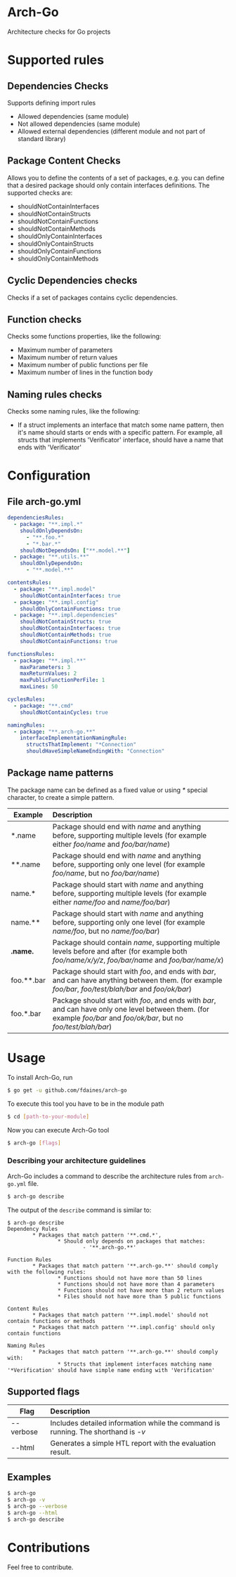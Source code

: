 # Arch-Go
Architecture checks for Go projects

# Supported rules

## Dependencies Checks
Supports defining import rules
- Allowed dependencies (same module)
- Not allowed dependencies (same module)
- Allowed external dependencies (different module and not part of standard library)
  
## Package Content Checks
Allows you to define the contents of a set of packages, e.g. you can define that a desired package should only contain interfaces definitions.
The supported checks are:
* shouldNotContainInterfaces
* shouldNotContainStructs
* shouldNotContainFunctions
* shouldNotContainMethods
* shouldOnlyContainInterfaces
* shouldOnlyContainStructs
* shouldOnlyContainFunctions
* shouldOnlyContainMethods

## Cyclic Dependencies checks
Checks if a set of packages contains cyclic dependencies.

## Function checks
Checks some functions properties, like the following:
- Maximum number of parameters
- Maximum number of return values
- Maximum number of public functions per file
- Maximum number of lines in the function body

## Naming rules checks
Checks some naming rules, like the following:
- If a struct implements an interface that match some name pattern, then it's name should starts or ends with a specific pattern. For example, all structs that implements 'Verificator' interface, should have a name that ends with 'Verificator'
  
# Configuration

## File arch-go.yml
```yaml
dependenciesRules:
  - package: "**.impl.*"
    shouldOnlyDependsOn:
      - "**.foo.*"
      - "*.bar.*"
    shouldNotDependsOn: ["**.model.**"]
  - package: "**.utils.**"
    shouldOnlyDependsOn:
      - "**.model.**"

contentsRules:
  - package: "**.impl.model"
    shouldNotContainInterfaces: true
  - package: "**.impl.config"
    shouldOnlyContainFunctions: true
  - package: "**.impl.dependencies"
    shouldNotContainStructs: true
    shouldNotContainInterfaces: true
    shouldNotContainMethods: true
    shouldNotContainFunctions: true

functionsRules:
  - package: "**.impl.**"
    maxParameters: 3
    maxReturnValues: 2
    maxPublicFunctionPerFile: 1
    maxLines: 50

cyclesRules:
  - package: "**.cmd"
    shouldNotContainCycles: true

namingRules:
  - package: "**.arch-go.**"
    interfaceImplementationNamingRule:
      structsThatImplement: "*Connection"
      shouldHaveSimpleNameEndingWith: "Connection"
```

## Package name patterns
The package name can be defined as a fixed value or using _*_ special character, to create a simple pattern.

| Example    | Description                                                                                                                                                          |
| ---------- |:---------------------------------------------------------------------------------------------------------------------------------------------------------------------|
| *.name     | Package should end with _name_ and anything before, supporting multiple levels (for example either _foo/name_ and _foo/bar/name_)                                    |
| **.name    | Package should end with _name_ and anything before, supporting only one level (for example _foo/name_, but no _foo/bar/name_)                                        |
| name.*     | Package should start with _name_ and anything before, supporting multiple levels (for example either _name/foo_ and _name/foo/bar_)                                  |
| name.**    | Package should start with _name_ and anything before, supporting only one level (for example _name/foo_, but no _name/foo/bar_)                                      |
| **.name.** | Package should contain _name_, supporting multiple levels before and after (for example both _foo/name/x/y/z_, _foo/bar/name_ and _foo/bar/name/x_)                  |
| foo.**.bar | Package should start with _foo_, and ends with _bar_, and can have anything between them. (for example _foo/bar_, _foo/test/blah/bar_ and _foo/ok/bar_)              |
| foo.*.bar  | Package should start with _foo_, and ends with _bar_, and can have only one level between them. (for example _foo/bar_ and _foo/ok/bar_, but no _foo/test/blah/bar_) |


# Usage
To install Arch-Go, run
```bash
$ go get -u github.com/fdaines/arch-go
```

To execute this tool you have to be in the module path
```bash
$ cd [path-to-your-module]
```

Now you can execute Arch-Go tool
```bash
$ arch-go [flags]
```

### Describing your architecture guidelines
Arch-Go includes a command to describe the architecture rules from `arch-go.yml` file.

```bash
$ arch-go describe
```
The output of the `describe` command is similar to:
```
$ arch-go describe
Dependency Rules
        * Packages that match pattern '**.cmd.*',
                * Should only depends on packages that matches:
                        - '**.arch-go.**'

Function Rules
        * Packages that match pattern '**.arch-go.**' should comply with the following rules:
                * Functions should not have more than 50 lines
                * Functions should not have more than 4 parameters
                * Functions should not have more than 2 return values
                * Files should not have more than 5 public functions

Content Rules
        * Packages that match pattern '**.impl.model' should not contain functions or methods
        * Packages that match pattern '**.impl.config' should only contain functions

Naming Rules
        * Packages that match pattern '**.arch-go.**' should comply with:
                * Structs that implement interfaces matching name '*Verification' should have simple name ending with 'Verification'
```

## Supported flags

| Flag      | Description                                                                                     |
| --------- |:------------------------------------------------------------------------------------------------|
| --verbose | Includes detailed information while the command is running. The shorthand is _-v_               |
| --html    | Generates a simple HTL report with the evaluation result.                                       |


## Examples
```bash
$ arch-go 
$ arch-go -v
$ arch-go --verbose
$ arch-go --html
$ arch-go describe
```

# Contributions
Feel free to contribute.
